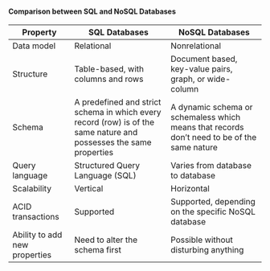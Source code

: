 
#### Comparison between SQL and NoSQL Databases  

| Property | SQL Databases | NoSQL Databases |
|-|-|-|
| Data model | Relational | Nonrelational |
| Structure | Table-based, with columns and rows | Document based, key-value pairs, graph, or wide-column |
| Schema | A predefined and strict schema in which every record (row) is of the same nature and possesses the same properties | A dynamic schema or schemaless which means that records don’t need to be of the same nature |
| Query language | Structured Query Language (SQL) | Varies from database to database |
| Scalability | Vertical | Horizontal |
| ACID transactions | Supported | Supported, depending on the specific NoSQL database |
| Ability to add new properties | Need to alter the schema first | Possible without disturbing anything |
